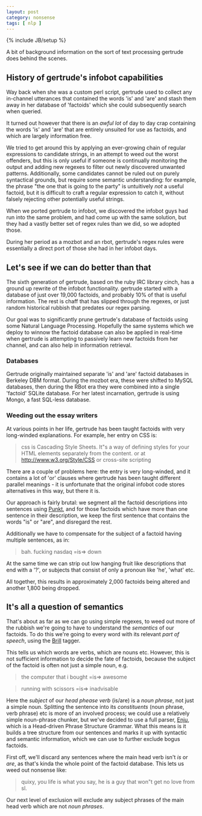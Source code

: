 ```yaml
---
layout: post
category: nonsense
tags: [ nlp ]
---
```

{% include JB/setup %}

A bit of background information on the sort of text processing gertrude does behind the scenes.

## History of gertrude's infobot capabilities

Way back when she was a custom perl script, gertrude used to collect any in-channel utterances that contained the
words 'is' and 'are' and stash them away in her database of 'factoids' which she could subsequently search when
queried.

It turned out however that there is an *awful lot* of day to day crap containing the words 'is' and 'are' that
are entirely unsuited for use as factoids, and which are largely information free.

We tried to get around this by applying an ever-growing chain of regular expressions to candidate strings, in
an attempt to weed out the worst offenders, but this is only useful if someone is continually monitoring the
output and adding new regexes to filter out newly discovered unwanted patterns. Additionally, some candidates
cannot be ruled out on purely syntactical grounds, but require some semantic understanding: for example, the
phrase "the one that is going to the party" is untuitively *not* a useful factoid, but it is difficult to craft
a regular expression to catch it, without falsely rejecting other potentially useful strings.

When we ported gertrude to infobot, we discovered the infobot guys had run into the same problem, and had come
up with the same solution, but they had a vastly better set of regex rules than we did, so we adopted those.

During her period as a mozbot and an rbot, gertrude's regex rules were essentially a direct port of those she
had in her infobot days.

## Let's see if we can do better than that

The sixth generation of gertrude, based on the ruby IRC library cinch, has a ground up rewrite of the infobot
functionality. gertrude started with a database of just over 19,000 factoids, and probably 10% of that is
useful information. The rest is chaff that has slipped through the regexes, or just random historical rubbish
that predates our regex parsing.

Our goal was to significantly prune gertrude's database of factoids using some Natural Language Processing.
Hopefully the same systems which we deploy to winnow the factoid database can also be applied in real-time
when gertrude is attempting to passively learn new factoids from her channel, and can also help in information
retrieval.

### Databases

Gertrude originally maintained separate 'is' and 'are' factoid databases in Berkeley DBM format. During the
mozbot era, these were shifted to MySQL databases, then during the RBot era they were combined into a single
'factoid' SQLite database. For her latest incarnation, gertrude is using Mongo, a fast SQL-less database.

### Weeding out the essay writers

At various points in her life, gertrude has been taught factoids with very long-winded explanations. For example,
her entry on CSS is:

> css is Cascading Style Sheets. It"s a way of defining styles for your HTML elements 
> separately from the content. or at http://www.w3.org/Style/CSS or cross-site scripting

There are a couple of problems here: the entry is very long-winded, and it contains a lot of 'or' clauses where
gertrude has been taught different parallel meanings - it is unfortunate that the original infobot code stores
alternatives in this way, but there it is.

Our approach is fairly brutal: we segment all the factoid descriptions into sentences using [Punkt][], 
and for those factoids which have more than one sentence in their description, we keep the first sentence 
that contains the words "is" or "are", and disregard the rest. 

Additionally we have to compensate for the subject of a factoid having multiple sentences, as in:

> bah. fucking nasdaq =is=> down

At the same time we can strip out low hanging fruit like descriptions that end with a '?', or subjects that
consist of only a pronoun like 'he', 'what' etc.

All together, this results in approximately 2,000 factoids being altered and another 1,800 being dropped.

## It's all a question of semantics

That's about as far as we can go using simple regexes, to weed out more of the rubbish we're going to have
to understand the *semantics* of our factoids. To do this we're going to every word with its relevant
*part of speech*, using the [Brill][] tagger.

This tells us which words are verbs, which are nouns etc. However, this is not sufficient information to
decide the fate of factoids, because the subject of the factoid is often not just a simple noun, e.g.

> the computer that i bought =is=> awesome

> running with scissors =is=> inadvisable

Here the *subject* of our *head phease verb* (is/are) is a *noun phrase*, not just a simple noun. Splitting
the sentence into its *constituents* (noun phrase, verb phrase) etc is more of an involved process; we could
use a relatively simple noun-phrase chunker, but we've decided to use a full parser, [Enju][], which is a
Head-driven Phrase Structure Grammar. What this means is it builds a tree structure from our sentences and
marks it up with syntactic and semantic information, which we can use to further exclude bogus factoids.

First off, we'll discard any sentences where the main head verb isn't *is* or *are*, as that's kinda the
whole point of the factoid database. This lets us weed out nonsense like: 

> quixy, you life is what you say, he is a guy that won"t get no love from sl.

Our next level of exclusion will exclude any subject phrases of the main head verb which are not 
*noun phrases*.


[Punkt]: http://citeseerx.ist.psu.edu/viewdoc/download?doi=10.1.1.85.5017&rep=rep1&type=pdf
[Brill]: http://acl.ldc.upenn.edu/H/H92/H92-1022.pdf
[Enju]: http://www.nactem.ac.uk/enju/
